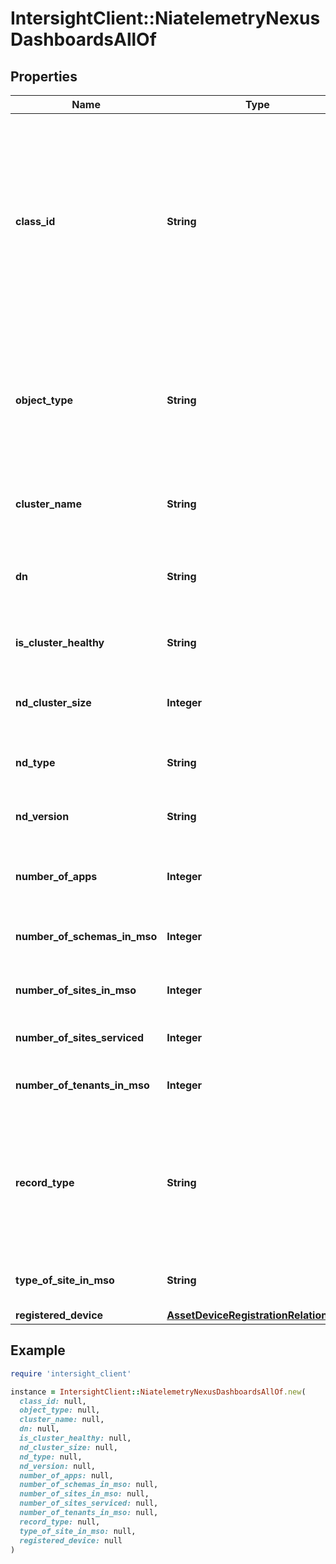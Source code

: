 # IntersightClient::NiatelemetryNexusDashboardsAllOf

## Properties

| Name | Type | Description | Notes |
| ---- | ---- | ----------- | ----- |
| **class_id** | **String** | The fully-qualified name of the instantiated, concrete type. This property is used as a discriminator to identify the type of the payload when marshaling and unmarshaling data. | [default to &#39;niatelemetry.NexusDashboards&#39;] |
| **object_type** | **String** | The fully-qualified name of the instantiated, concrete type. The value should be the same as the &#39;ClassId&#39; property. | [default to &#39;niatelemetry.NexusDashboards&#39;] |
| **cluster_name** | **String** | Nexus Dashboard can onboard multiple APIC clusters/sites. | [optional] |
| **dn** | **String** | Dn of the objects present for Nexus Dashboard devices. | [optional] |
| **is_cluster_healthy** | **String** | Health of Nexus Dashboard cluster. | [optional] |
| **nd_cluster_size** | **Integer** | Number of nodes in Nexus Dashboard cluster. | [optional] |
| **nd_type** | **String** | Node type in Nexus Dashboard cluster. | [optional] |
| **nd_version** | **String** | Version running on Nexus Dashboard. | [optional] |
| **number_of_apps** | **Integer** | Number of applications installed in the Nexus Dashboard. | [optional] |
| **number_of_schemas_in_mso** | **Integer** | Number of total schemas in Multi-Site Orchestrator. | [optional] |
| **number_of_sites_in_mso** | **Integer** | Number of sites in Multi-Site Orchestrator. | [optional] |
| **number_of_sites_serviced** | **Integer** | Number of sites serviced by ND. | [optional] |
| **number_of_tenants_in_mso** | **Integer** | Number of total tenants in Multi-Site Orchestrator. | [optional] |
| **record_type** | **String** | Type of record DCNM / APIC / SE. This determines the type of platform where inventory was collected. | [optional] |
| **type_of_site_in_mso** | **String** | Type of site added to Multi-Site Orchestrator. | [optional] |
| **registered_device** | [**AssetDeviceRegistrationRelationship**](AssetDeviceRegistrationRelationship.md) |  | [optional] |

## Example

```ruby
require 'intersight_client'

instance = IntersightClient::NiatelemetryNexusDashboardsAllOf.new(
  class_id: null,
  object_type: null,
  cluster_name: null,
  dn: null,
  is_cluster_healthy: null,
  nd_cluster_size: null,
  nd_type: null,
  nd_version: null,
  number_of_apps: null,
  number_of_schemas_in_mso: null,
  number_of_sites_in_mso: null,
  number_of_sites_serviced: null,
  number_of_tenants_in_mso: null,
  record_type: null,
  type_of_site_in_mso: null,
  registered_device: null
)
```


